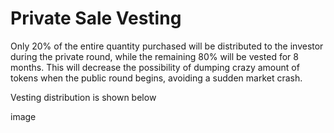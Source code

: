 # Private Sale Vesting

Only 20% of the entire quantity purchased will be distributed to the investor during the private round, while the remaining 80% will be vested for 8 months. This will decrease the possibility of dumping crazy amount of tokens when the public round begins, avoiding a sudden market crash.

Vesting distribution is shown below









image



